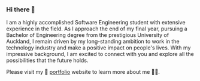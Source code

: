 ### Hi there 👋

I am a highly accomplished Software Engineering student with extensive experience in the field. As I approach the end of my final year, pursuing a Bachelor of Engineering degree from the prestigious University of Auckland, I remain driven by my long-standing ambition to work in the technology industry and make a positive impact on people's lives. With my impressive background, I am excited to connect with you and explore all the possibilities that the future holds. 

Please visit my 🔗 [portfolio](https://mouyang2001.github.io/portfolio/) website to learn more about me 🕵️‍♂️.

<!--
**mouyang2001/mouyang2001** is a ✨ _special_ ✨ repository because its `README.md` (this file) appears on your GitHub profile.

Here are some ideas to get you started:

- 🔭 I’m currently working on ...
- 🌱 I’m currently learning ...
- 👯 I’m looking to collaborate on ...
- 🤔 I’m looking for help with ...
- 💬 Ask me about ...
- 📫 How to reach me: ...
- 😄 Pronouns: ...
- ⚡ Fun fact: ...
-->
